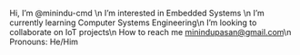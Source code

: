 Hi, I’m @minindu-cmd \n
I’m interested in Embedded Systems \n
I’m currently learning Computer Systems Engineering\n
I’m looking to collaborate on IoT projects\n
How to reach me minindupasan@gmail.com\n
Pronouns: He/Him
